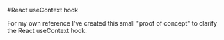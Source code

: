 #React useContext hook

For my own reference I've created this small "proof of concept" to clarify the React useContext hook.
